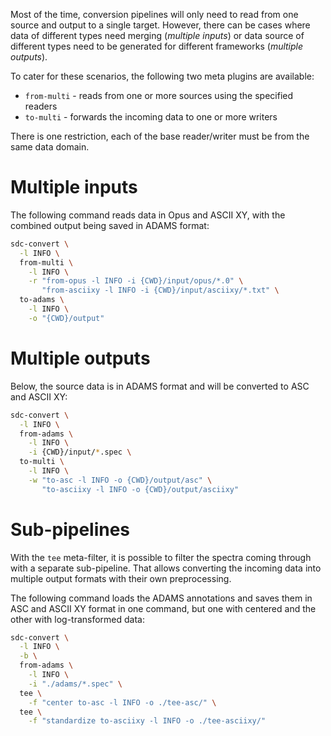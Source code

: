 Most of the time, conversion pipelines will only need to read from one
source and output to a single target. However, there can be cases where
data of different types need merging (*multiple inputs*) or data source
of different types need to be generated for different frameworks (*multiple outputs*).

To cater for these scenarios, the following two meta plugins are available:

* `from-multi` - reads from one or more sources using the specified readers
* `to-multi` - forwards the incoming data to one or more writers

There is one restriction, each of the base reader/writer must be from the
same data domain.


# Multiple inputs

The following command reads data in Opus and ASCII XY, with the combined 
output being saved in ADAMS format:

```bash
sdc-convert \
  -l INFO \
  from-multi \
    -l INFO \
    -r "from-opus -l INFO -i {CWD}/input/opus/*.0" \
       "from-asciixy -l INFO -i {CWD}/input/asciixy/*.txt" \
  to-adams \
    -l INFO \
    -o "{CWD}/output"
```

# Multiple outputs

Below, the source data is in ADAMS format and will be
converted to ASC and ASCII XY:

```bash
sdc-convert \
  -l INFO \
  from-adams \
    -l INFO \
    -i {CWD}/input/*.spec \
  to-multi \
    -l INFO \
    -w "to-asc -l INFO -o {CWD}/output/asc" \
       "to-asciixy -l INFO -o {CWD}/output/asciixy"
```


# Sub-pipelines

With the `tee` meta-filter, it is possible to filter the spectra coming through with a separate
sub-pipeline. That allows converting the incoming data into multiple output formats with
their own preprocessing.

The following command loads the ADAMS annotations and saves them in ASC and ASCII XY format
in one command, but one with centered and the other with log-transformed data:

```bash
sdc-convert \
  -l INFO \
  -b \
  from-adams \
    -l INFO \
    -i "./adams/*.spec" \
  tee \
    -f "center to-asc -l INFO -o ./tee-asc/" \
  tee \
    -f "standardize to-asciixy -l INFO -o ./tee-asciixy/"
```

